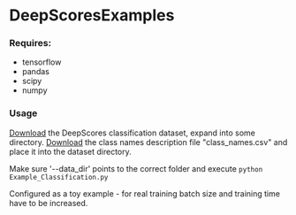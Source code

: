 # DeepScoresExamples
### Requires:
- tensorflow
- pandas
- scipy
- numpy

### Usage
[Download](/tuggeluk.github.io/downloads/) the DeepScores classification dataset, expand into some directory. [Download](/tuggeluk.github.io/downloads/) the class names description file "class_names.csv"
and place it into the dataset directory. 

Make sure '--data_dir' points to the correct folder and execute `python Example_Classification.py`

Configured as a toy example - for real training batch size and training time have to be increased.

